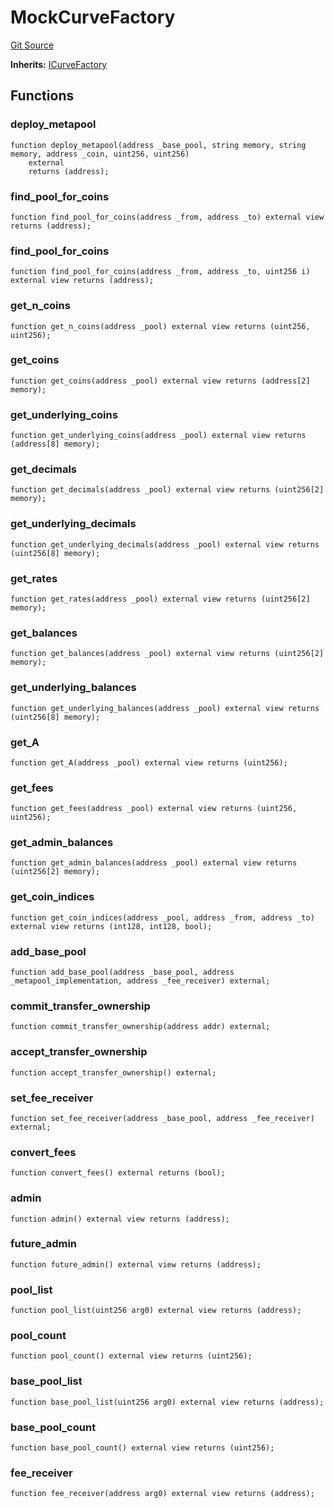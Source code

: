# MockCurveFactory
[Git Source](https://github.com/ubiquity/ubiquity-dollar/blob/b7267f12c687aa106d733f5496a8a4b4e266c3ec/src/dollar/mocks/MockCurveFactory.sol)

**Inherits:**
[ICurveFactory](/src/dollar/interfaces/ICurveFactory.sol/interface.ICurveFactory.md)


## Functions
### deploy_metapool


```solidity
function deploy_metapool(address _base_pool, string memory, string memory, address _coin, uint256, uint256)
    external
    returns (address);
```

### find_pool_for_coins


```solidity
function find_pool_for_coins(address _from, address _to) external view returns (address);
```

### find_pool_for_coins


```solidity
function find_pool_for_coins(address _from, address _to, uint256 i) external view returns (address);
```

### get_n_coins


```solidity
function get_n_coins(address _pool) external view returns (uint256, uint256);
```

### get_coins


```solidity
function get_coins(address _pool) external view returns (address[2] memory);
```

### get_underlying_coins


```solidity
function get_underlying_coins(address _pool) external view returns (address[8] memory);
```

### get_decimals


```solidity
function get_decimals(address _pool) external view returns (uint256[2] memory);
```

### get_underlying_decimals


```solidity
function get_underlying_decimals(address _pool) external view returns (uint256[8] memory);
```

### get_rates


```solidity
function get_rates(address _pool) external view returns (uint256[2] memory);
```

### get_balances


```solidity
function get_balances(address _pool) external view returns (uint256[2] memory);
```

### get_underlying_balances


```solidity
function get_underlying_balances(address _pool) external view returns (uint256[8] memory);
```

### get_A


```solidity
function get_A(address _pool) external view returns (uint256);
```

### get_fees


```solidity
function get_fees(address _pool) external view returns (uint256, uint256);
```

### get_admin_balances


```solidity
function get_admin_balances(address _pool) external view returns (uint256[2] memory);
```

### get_coin_indices


```solidity
function get_coin_indices(address _pool, address _from, address _to) external view returns (int128, int128, bool);
```

### add_base_pool


```solidity
function add_base_pool(address _base_pool, address _metapool_implementation, address _fee_receiver) external;
```

### commit_transfer_ownership


```solidity
function commit_transfer_ownership(address addr) external;
```

### accept_transfer_ownership


```solidity
function accept_transfer_ownership() external;
```

### set_fee_receiver


```solidity
function set_fee_receiver(address _base_pool, address _fee_receiver) external;
```

### convert_fees


```solidity
function convert_fees() external returns (bool);
```

### admin


```solidity
function admin() external view returns (address);
```

### future_admin


```solidity
function future_admin() external view returns (address);
```

### pool_list


```solidity
function pool_list(uint256 arg0) external view returns (address);
```

### pool_count


```solidity
function pool_count() external view returns (uint256);
```

### base_pool_list


```solidity
function base_pool_list(uint256 arg0) external view returns (address);
```

### base_pool_count


```solidity
function base_pool_count() external view returns (uint256);
```

### fee_receiver


```solidity
function fee_receiver(address arg0) external view returns (address);
```

